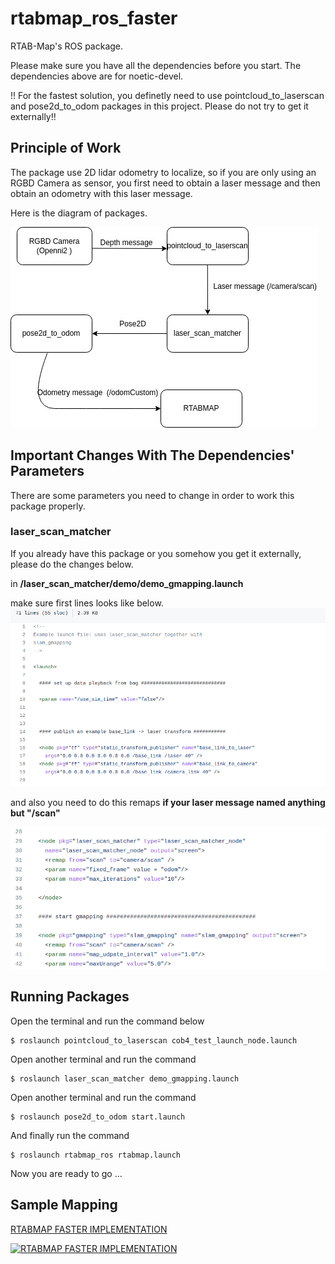 # rtabmap_ros_faster
RTAB-Map's ROS package.

Please make sure you have all the dependencies before you start. The dependencies above are for noetic-devel. 

!! For the fastest solution, you definetly need to use pointcloud_to_laserscan  and pose2d_to_odom packages in this project. Please do not try to get it externally!!

## Principle of Work

The package use 2D lidar odometry to localize, so if you are only using an RGBD Camera as sensor, you first need to obtain a laser message and then obtain an odometry with this laser message.

Here is the diagram of packages.

![diagram](images/diagram.jpeg)


## Important Changes With The Dependencies' Parameters

There are some parameters you need to change in order to work this package properly.


### laser_scan_matcher 

If you already have this package or you somehow you get it externally, please do the changes below.

in **/laser_scan_matcher/demo/demo_gmapping.launch**

make sure first lines looks like below.
![p2ls1](images/p2ls1.png)

and also you need to do this remaps **if your laser message named anything but "/scan"**

![p2ls3](images/p2ls3.png)

## Running Packages

Open the terminal and run the command below 

```
$ roslaunch pointcloud_to_laserscan cob4_test_launch_node.launch 

```

Open another terminal and run the command

```
$ roslaunch laser_scan_matcher demo_gmapping.launch 

```

Open another terminal and run the command

```
$ roslaunch pose2d_to_odom start.launch

```
And finally run the command 

```
$ roslaunch rtabmap_ros rtabmap.launch 

```
Now you are ready to go ...


## Sample Mapping 
[RTABMAP FASTER IMPLEMENTATION](https://youtube.com/watch?v=PkO3fUO6CCg)

[![RTABMAP FASTER IMPLEMENTATION](https://img.youtube.com/vi/PkO3fUO6CCg/0.jpg)](https://youtube.com/watch?v=PkO3fUO6CCg)


